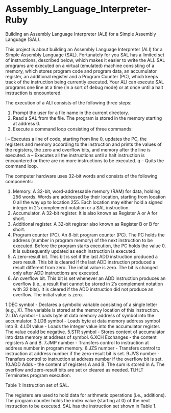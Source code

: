 # Assembly_Language_Interpreter-Ruby
Building an Assembly Language Interpreter (ALI) for a Simple Assembly Language (SAL).

This project is about building an Assembly Language Interpreter (ALI) for a Simple Assembly Language (SAL).
Fortunately for you SAL has a limited set of instructions, described below, which makes it easier to write the ALI.
SAL programs are executed on a virtual (emulated) machine consisting of a memory, which stores program code
and program data, an accumulator register, an additional register and a Program Counter (PC), which keeps track
of the instruction being currently executed. Your ALI can execute SAL programs one line at a time (in a sort of
debug mode) or at once until a halt instruction is encountered.

The execution of a ALI consists of the following three steps:
1. Prompt the user for a file name in the current directory.
2. Read a SAL from the file. The program is stored in the memory starting at address 0.
3. Execute a command loop consisting of three commands:

l – Executes a line of code, starting from line 0, updates the PC, the registers and memory according to
the instruction and prints the values of the registers, the zero and overflow bits, and memory after the
line is executed.
a – Executes all the instructions until a halt instruction is encountered or there are no more instructions
to be executed.
q – Quits the command loop.

The computer hardware uses 32-bit words and consists of the following components:

1. Memory. A 32-bit, word-addressable memory (RAM) for data, holding 256 words. Words are addressed by
their location, starting from location 0 all the way up to location 255. Each location may either hold a signed
integer in 2’s complement notation or a SAL instruction.
2. Accumulator. A 32-bit register. It is also known as Register A or A for short.
3. Additional register. A 32-bit register also known as Register B or B for short.
4. Program counter (PC). An 8-bit program counter (PC). The PC holds the address (number in program
memory) of the next instruction to be executed. Before the program starts execution, the PC holds the value 0. It is subsequently updated as each instruction is executed.
5. A zero-result bit. This bit is set if the last ADD instruction produced a zero result. This bit is cleared if the
last ADD instruction produced a result different from zero. The initial value is zero. The bit is changed only
after ADD instructions are executed.
6. An overflow bit. This bit is set whenever an ADD instruction produces an overflow (i.e., a result that cannot
be stored in 2’s complement notation with 32 bits). It is cleared if the ADD instruction did not produce an
overflow. The initial value is zero.


1.DEC symbol - Declares a symbolic variable consisting of a single letter (e.g., X). The
variable is stored at the memory location of this instruction.
2.LDA symbol - Loads byte at data memory address of symbol into the accumulator.
3.LDB symbol - Loads byte at data memory address symbol into B.
4.LDI value - Loads the integer value into the accumulator register. The value could be negative.
5.STR symbol - Stores content of accumulator into data memory at address of symbol.
6.XCH Exchanges - the content registers A and B.
7.JMP number - Transfers control to instruction at address number in program memory.
8.JZS number - Transfers control to instruction at address number if the zero-result bit is set.
9.JVS number - Transfers control to instruction at address number if the overflow bit is set.
10.ADD Adds - the content of registers A and B. The sum is stored in A. The overflow and zero-result bits are set or cleared as needed.
11.HLT Terminates program execution.

Table 1: Instruction set of SAL.

The registers are used to hold data for arithmetic operations (i.e., additions). The program counter holds the
index value (starting at 0) of the next instruction to be executed. SAL has the instruction set shown in Table 1.

